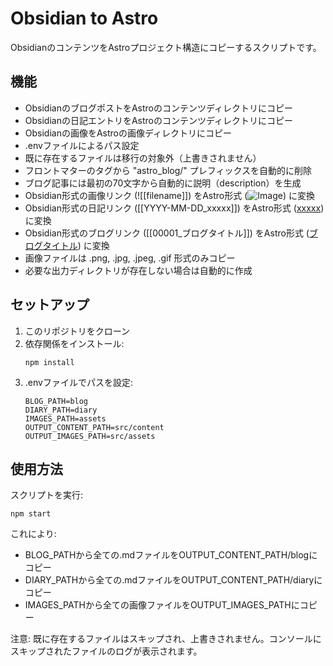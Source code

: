 # Obsidian to Astro

ObsidianのコンテンツをAstroプロジェクト構造にコピーするスクリプトです。

## 機能

- ObsidianのブログポストをAstroのコンテンツディレクトリにコピー
- Obsidianの日記エントリをAstroのコンテンツディレクトリにコピー
- Obsidianの画像をAstroの画像ディレクトリにコピー
- .envファイルによるパス設定
- 既に存在するファイルは移行の対象外（上書きされません）
- フロントマターのタグから "astro_blog/" プレフィックスを自動的に削除
- ブログ記事には最初の70文字から自動的に説明（description）を生成
- Obsidian形式の画像リンク (![[filename]]) をAstro形式 (![Image](../../assets/filename)) に変換
- Obsidian形式の日記リンク ([[YYYY-MM-DD_xxxxx]]) をAstro形式 ([xxxxx](/diary/YYYY/MM/DD)) に変換
- Obsidian形式のブログリンク ([[00001_ブログタイトル]]) をAstro形式 ([ブログタイトル](/blog/1)) に変換
- 画像ファイルは .png, .jpg, .jpeg, .gif 形式のみコピー
- 必要な出力ディレクトリが存在しない場合は自動的に作成

## セットアップ

1. このリポジトリをクローン
2. 依存関係をインストール:
   ```
   npm install
   ```
3. .envファイルでパスを設定:
   ```
   BLOG_PATH=blog
   DIARY_PATH=diary
   IMAGES_PATH=assets
   OUTPUT_CONTENT_PATH=src/content
   OUTPUT_IMAGES_PATH=src/assets
   ```

## 使用方法

スクリプトを実行:

```
npm start
```

これにより:
- BLOG_PATHから全ての.mdファイルをOUTPUT_CONTENT_PATH/blogにコピー
- DIARY_PATHから全ての.mdファイルをOUTPUT_CONTENT_PATH/diaryにコピー
- IMAGES_PATHから全ての画像ファイルをOUTPUT_IMAGES_PATHにコピー

注意: 既に存在するファイルはスキップされ、上書きされません。コンソールにスキップされたファイルのログが表示されます。
